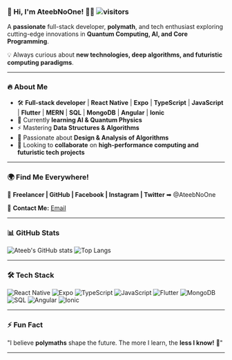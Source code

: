 ### 🚀 Hi, I'm AteebNoOne! 👨‍💻  ![visitors](https://visitor-badge.laobi.icu/badge?page_id=AteebNoOne.AteebNoOne)

A **passionate** full-stack developer, **polymath**, and tech enthusiast exploring cutting-edge innovations in **Quantum Computing, AI, and Core Programming**.  
 
💡 Always curious about **new technologies, deep algorithms, and futuristic computing paradigms**.  

---
  
### 🔥 About Me  
- 🛠 **Full-stack developer** | **React Native** | **Expo** | **TypeScript** | **JavaScript** | **Flutter** | **MERN** | **SQL** | **MongoDB** | **Angular** | **Ionic**  
- 🤖 Currently **learning AI & Quantum Physics**  
- ⚡ Mastering **Data Structures & Algorithms**  
- 📌 Passionate about **Design & Analysis of Algorithms**  
- 🚀 Looking to **collaborate** on **high-performance computing and futuristic tech projects**  

---
  
### 🌍 Find Me Everywhere!  
📌 **Freelancer | GitHub | Facebook | Instagram | Twitter** ➡ @AteebNoOne  

📧 **Contact Me:** [Email](mailto:ateebnoone@gmail.com)  

---

### 📊 GitHub Stats  

![Ateeb's GitHub stats](https://github-readme-stats.vercel.app/api?username=AteebNoOne&show_icons=true&theme=radical) ![Top Langs](https://github-readme-stats.vercel.app/api/top-langs/?username=AteebNoOne&layout=compact&langs_count=20&theme=radical)

---

### 🛠 Tech Stack  
![React Native](https://img.shields.io/badge/React_Native-20232A?style=for-the-badge&logo=react&logoColor=61DAFB) ![Expo](https://img.shields.io/badge/Expo-1B1F23?style=for-the-badge&logo=expo&logoColor=white)  ![TypeScript](https://img.shields.io/badge/TypeScript-007ACC?style=for-the-badge&logo=typescript&logoColor=white)  ![JavaScript](https://img.shields.io/badge/JavaScript-F7DF1E?style=for-the-badge&logo=javascript&logoColor=black)  ![Flutter](https://img.shields.io/badge/Flutter-02569B?style=for-the-badge&logo=flutter&logoColor=white)  ![MongoDB](https://img.shields.io/badge/MongoDB-4EA94B?style=for-the-badge&logo=mongodb&logoColor=white)  ![SQL](https://img.shields.io/badge/SQL-4479A1?style=for-the-badge&logo=postgresql&logoColor=white)  ![Angular](https://img.shields.io/badge/Angular-DD0031?style=for-the-badge&logo=angular&logoColor=white)  ![Ionic](https://img.shields.io/badge/Ionic-3880FF?style=for-the-badge&logo=ionic&logoColor=white)  

---
  
### ⚡ Fun Fact  
"I believe **polymaths** shape the future. The more I learn, the **less I know!** 🚀"  

---
